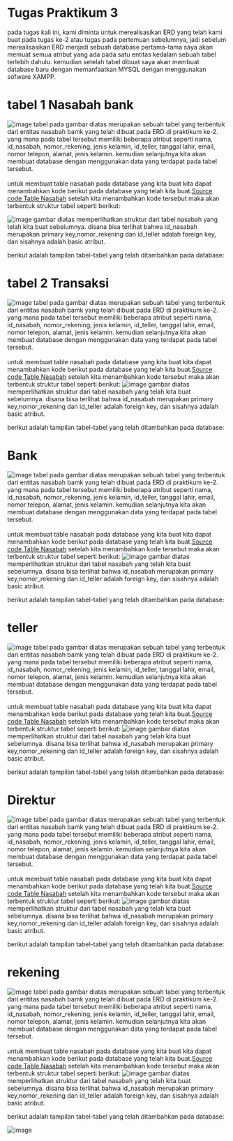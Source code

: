 # Tugas Praktikum 3
  pada tugas kali ini, kami diminta untuk merealisasikan ERD yang telah kami buat pada tugas ke-2 atau tugas pada pertemuan sebelumnya, jadi sebelum merealisasikan ERD menjadi sebuah database pertama-tama saya akan memuat semua atribut yang ada pada satu entitas kedalam sebuah tabel terlebih dahulu. kemudian setelah tabel dibuat saya akan membuat database baru dengan memanfaatkan MYSQL dengan menggunakan sofware XAMPP.

# tabel 1 Nasabah bank
![image](https://github.com/FebriArdiansyah27/Tugas-3-praktikum-Basis-data-membuat--database-nasabah-Bank/assets/131425009/23665318-a5d4-481c-8cf0-5e940ad3af07)
  tabel pada gambar diatas merupakan sebuah tabel yang terbentuk dari entitas nasabah bamk yang telah dibuat pada ERD di praktikum ke-2. yang mana pada tabel tersebut memiliki beberapa atribut seperti nama, id_nasabah, nomor_rekening, jenis kelamin, id_teller, tanggal lahir, email, nomor telepon, alamat, jenis kelamin. kemudian selanjutnya kita akan membuat database dengan menggunakan data yang terdapat pada tabel tersebut. <br>
  <br>untuk membuat table nasabah pada database yang kita buat kita dapat menambahkan kode berikut pada database yang telah kita buat.[Source code Table Nasabah](nasabah.sql) setelah kita menambahkan kode tersebut maka akan terbentuk struktur tabel seperti berikut:

![image](https://github.com/FebriArdiansyah27/Tugas-3-praktikum-Basis-data-membuat--database-nasabah-Bank/assets/131425009/954f05b9-5bf0-4111-924d-00670f80e608)
gambar diatas memperlihatkan struktur dari tabel nasabah yang telah kita buat sebelumnya. disana bisa terlihat bahwa id_nasabah merupakan primary key,nomor_rekening dan id_teller adalah foreign key, dan sisahnya adalah basic atribut.<br>

berikut adalah tampilan tabel-tabel yang telah ditambahkan pada database:



  # tabel 2 Transaksi
![image](https://github.com/FebriArdiansyah27/Tugas-3-praktikum-Basis-data-membuat--database-nasabah-Bank/assets/131425009/8e060dba-cace-4470-bfce-daf2e843b6d8)
tabel pada gambar diatas merupakan sebuah tabel yang terbentuk dari entitas nasabah bamk yang telah dibuat pada ERD di praktikum ke-2. yang mana pada tabel tersebut memiliki beberapa atribut seperti nama, id_nasabah, nomor_rekening, jenis kelamin, id_teller, tanggal lahir, email, nomor telepon, alamat, jenis kelamin. kemudian selanjutnya kita akan membuat database dengan menggunakan data yang terdapat pada tabel tersebut. <br>
  <br>untuk membuat table nasabah pada database yang kita buat kita dapat menambahkan kode berikut pada database yang telah kita buat.[Source code Table Nasabah](nasabah.sql) setelah kita menambahkan kode tersebut maka akan terbentuk struktur tabel seperti berikut:
![image](https://github.com/FebriArdiansyah27/Tugas-3-praktikum-Basis-data-membuat--database-nasabah-Bank/assets/131425009/786b239b-95f9-44a8-8f89-204103c9344e)
gambar diatas memperlihatkan struktur dari tabel nasabah yang telah kita buat sebelumnya. disana bisa terlihat bahwa id_nasabah merupakan primary key,nomor_rekening dan id_teller adalah foreign key, dan sisahnya adalah basic atribut.<br>

berikut adalah tampilan tabel-tabel yang telah ditambahkan pada database:



# Bank
![image](https://github.com/FebriArdiansyah27/Tugas-3-praktikum-Basis-data-membuat--database-nasabah-Bank/assets/131425009/bdcfb0a9-143b-4321-9571-03dd8c0eacaa)
tabel pada gambar diatas merupakan sebuah tabel yang terbentuk dari entitas nasabah bamk yang telah dibuat pada ERD di praktikum ke-2. yang mana pada tabel tersebut memiliki beberapa atribut seperti nama, id_nasabah, nomor_rekening, jenis kelamin, id_teller, tanggal lahir, email, nomor telepon, alamat, jenis kelamin. kemudian selanjutnya kita akan membuat database dengan menggunakan data yang terdapat pada tabel tersebut. <br>
  <br>untuk membuat table nasabah pada database yang kita buat kita dapat menambahkan kode berikut pada database yang telah kita buat.[Source code Table Nasabah](nasabah.sql) setelah kita menambahkan kode tersebut maka akan terbentuk struktur tabel seperti berikut:
![image](https://github.com/FebriArdiansyah27/Tugas-3-praktikum-Basis-data-membuat--database-nasabah-Bank/assets/131425009/89cd89af-5175-46eb-a3cf-27f66855331d)
gambar diatas memperlihatkan struktur dari tabel nasabah yang telah kita buat sebelumnya. disana bisa terlihat bahwa id_nasabah merupakan primary key,nomor_rekening dan id_teller adalah foreign key, dan sisahnya adalah basic atribut.<br>

berikut adalah tampilan tabel-tabel yang telah ditambahkan pada database:




# teller
![image](https://github.com/FebriArdiansyah27/Tugas-3-praktikum-Basis-data-membuat--database-nasabah-Bank/assets/131425009/c7f3f0b5-3692-420b-b2ff-c1d38bda969d)
tabel pada gambar diatas merupakan sebuah tabel yang terbentuk dari entitas nasabah bamk yang telah dibuat pada ERD di praktikum ke-2. yang mana pada tabel tersebut memiliki beberapa atribut seperti nama, id_nasabah, nomor_rekening, jenis kelamin, id_teller, tanggal lahir, email, nomor telepon, alamat, jenis kelamin. kemudian selanjutnya kita akan membuat database dengan menggunakan data yang terdapat pada tabel tersebut. <br>
  <br>untuk membuat table nasabah pada database yang kita buat kita dapat menambahkan kode berikut pada database yang telah kita buat.[Source code Table Nasabah](nasabah.sql) setelah kita menambahkan kode tersebut maka akan terbentuk struktur tabel seperti berikut:
![image](https://github.com/FebriArdiansyah27/Tugas-3-praktikum-Basis-data-membuat--database-nasabah-Bank/assets/131425009/7acb2651-fbf8-4e8d-8a0a-0ce47360f113)
gambar diatas memperlihatkan struktur dari tabel nasabah yang telah kita buat sebelumnya. disana bisa terlihat bahwa id_nasabah merupakan primary key,nomor_rekening dan id_teller adalah foreign key, dan sisahnya adalah basic atribut.<br>

berikut adalah tampilan tabel-tabel yang telah ditambahkan pada database:
# Direktur
![image](https://github.com/FebriArdiansyah27/Tugas-3-praktikum-Basis-data-membuat--database-nasabah-Bank/assets/131425009/a8ad99b9-0fcb-4324-bf05-ef8044f4b098)
tabel pada gambar diatas merupakan sebuah tabel yang terbentuk dari entitas nasabah bamk yang telah dibuat pada ERD di praktikum ke-2. yang mana pada tabel tersebut memiliki beberapa atribut seperti nama, id_nasabah, nomor_rekening, jenis kelamin, id_teller, tanggal lahir, email, nomor telepon, alamat, jenis kelamin. kemudian selanjutnya kita akan membuat database dengan menggunakan data yang terdapat pada tabel tersebut. <br>
  <br>untuk membuat table nasabah pada database yang kita buat kita dapat menambahkan kode berikut pada database yang telah kita buat.[Source code Table Nasabah](nasabah.sql) setelah kita menambahkan kode tersebut maka akan terbentuk struktur tabel seperti berikut:
![image](https://github.com/FebriArdiansyah27/Tugas-3-praktikum-Basis-data-membuat--database-nasabah-Bank/assets/131425009/526d7a35-0964-4bff-80ce-957f70225187)
gambar diatas memperlihatkan struktur dari tabel nasabah yang telah kita buat sebelumnya. disana bisa terlihat bahwa id_nasabah merupakan primary key,nomor_rekening dan id_teller adalah foreign key, dan sisahnya adalah basic atribut.<br>

berikut adalah tampilan tabel-tabel yang telah ditambahkan pada database:

# rekening

![image](https://github.com/FebriArdiansyah27/Tugas-3-praktikum-Basis-data-membuat--database-nasabah-Bank/assets/131425009/dce083f1-9edb-47ac-a4fe-bcecc558ca02)
tabel pada gambar diatas merupakan sebuah tabel yang terbentuk dari entitas nasabah bamk yang telah dibuat pada ERD di praktikum ke-2. yang mana pada tabel tersebut memiliki beberapa atribut seperti nama, id_nasabah, nomor_rekening, jenis kelamin, id_teller, tanggal lahir, email, nomor telepon, alamat, jenis kelamin. kemudian selanjutnya kita akan membuat database dengan menggunakan data yang terdapat pada tabel tersebut. <br>
  <br>untuk membuat table nasabah pada database yang kita buat kita dapat menambahkan kode berikut pada database yang telah kita buat.[Source code Table Nasabah](nasabah.sql) setelah kita menambahkan kode tersebut maka akan terbentuk struktur tabel seperti berikut:
![image](https://github.com/FebriArdiansyah27/Tugas-3-praktikum-Basis-data-membuat--database-nasabah-Bank/assets/131425009/9c09f182-02d3-4560-b5fb-4ee84fd0ca0e)
gambar diatas memperlihatkan struktur dari tabel nasabah yang telah kita buat sebelumnya. disana bisa terlihat bahwa id_nasabah merupakan primary key,nomor_rekening dan id_teller adalah foreign key, dan sisahnya adalah basic atribut.<br>

berikut adalah tampilan tabel-tabel yang telah ditambahkan pada database:









![image](https://github.com/FebriArdiansyah27/Tugas-3-praktikum-Basis-data-membuat--database-nasabah-Bank/assets/131425009/9c09f182-02d3-4560-b5fb-4ee84fd0ca0e)



